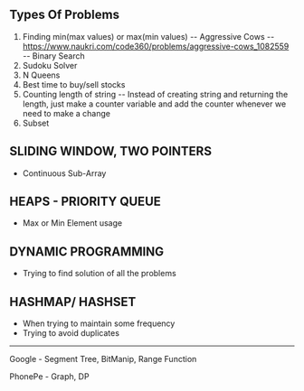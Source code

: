 ## Types Of Problems

1. Finding min(max values) or max(min values) -- Aggressive Cows -- https://www.naukri.com/code360/problems/aggressive-cows_1082559 -- Binary Search
2. Sudoku Solver
3. N Queens
4. Best time to buy/sell stocks
5. Counting length of string -- Instead of creating string and returning the length, just make a counter variable and add the counter whenever we need to make a change
6. Subset

## SLIDING WINDOW, TWO POINTERS

- Continuous Sub-Array

## HEAPS - PRIORITY QUEUE

- Max or Min Element usage

## DYNAMIC PROGRAMMING

- Trying to find solution of all the problems

## HASHMAP/ HASHSET

- When trying to maintain some frequency
- Trying to avoid duplicates

---

Google - Segment Tree, BitManip, Range Function

PhonePe - Graph, DP
